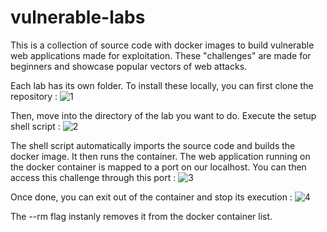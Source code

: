 # vulnerable-labs

This is a collection of source code with docker images to build vulnerable web applications made for exploitation. These "challenges" are made for beginners and showcase popular vectors of web attacks.

Each lab has its own folder. To install these locally, you can first clone the repository :
![1](https://github.com/user-attachments/assets/49c356b9-380d-45ef-8c35-d669c0d7be7f)

Then, move into the directory of the lab you want to do. Execute the setup shell script :
![2](https://github.com/user-attachments/assets/0ea70edd-43d3-4fc4-89b2-02a04554d3b4)

The shell script automatically imports the source code and builds the docker image. It then runs the container. The web application running on the docker container is mapped to a port on our localhost. You can then access this challenge through this port :
![3](https://github.com/user-attachments/assets/eb706cb3-07a0-4058-b4ce-48268299af22)

Once done, you can exit out of the container and stop its execution :
![4](https://github.com/user-attachments/assets/e1998a94-0ace-4bb8-add9-32699db0256a)

The --rm flag instanly removes it from the docker container list.
